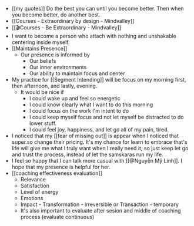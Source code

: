 - [[my quotes]] Do the best you can until you become better. Then when you become better, do another best.
- [[Courses - Extraordinary by design - Mindvalley]]
- [[🎬Courses - Be Extraordinary - Mindvalley]]
- I want to become a person who attach with nothing and unshakable centering inside myself.
- [[Maintains Presence]]
    - Our presence is informed by
        - Our beliefs
        - Our inner environments
        - Our ability to maintain focus and center
- My practice for [[Segment Intending]] will be focus on my morning first, then afternoon, and lastly, evening.
    - It would be nice if 
        - I could wake up and feel so energetic
        - I could know clearly what I want to do this morning
        - I could focus on the work I'm intent to do
        - I could keep myself focus and not let myself be distracted to do lower stuff.
        - I could feel joy, happiness, and let go all of my pain, tired.
- I noticed that my [[fear of missing out]] is appear when I noticed that super.so change their pricing. It's my chance for learn to embrace that's life will give me what I truly want when I really need it, so just keep let go and trust the process, instead of let the samskaras run my life.
- I feel so happy that I can talk more casual with [[@Nguyễn Mỹ Linh]]. I hope that my presence is helpful for her.
- [[coaching effectiveness evaluation]]
    - Relevance
    - Satisfaction
    - Level of energy
    - Emotions
    - Impact - Transformation - irreversible or Transaction - temporary
    - It's also important to evaluate after sesion and middle of coaching process (evaluate continuous)
